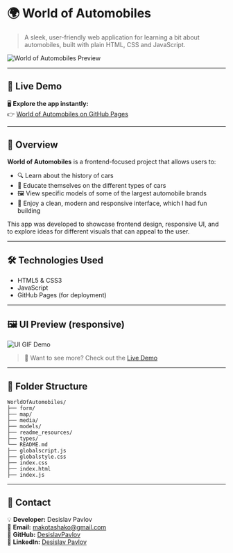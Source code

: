 # 🌍 World of Automobiles  
> A sleek, user-friendly web application for learning a bit about automobiles, built with plain HTML, CSS and JavaScript.

![World of Automobiles Preview](readme_resources/demo_preview.gif)

---

## 🚗 Live Demo

🖥️ **Explore the app instantly:**  
👉 [World of Automobiles on GitHub Pages](https://desislavpavlov.github.io/WorldOfAutomobiles/)

---

## 🧭 Overview

**World of Automobiles** is a frontend-focused project that allows users to:

- 🔍 Learn about the history of cars
- 🚗 Educate themselves on the different types of cars
- 🖼️ View specific models of some of the largest automobile brands
- 🎨 Enjoy a clean, modern and responsive interface, which I had fun building

This app was developed to showcase frontend design, responsive UI, and to explore ideas for different visuals that can appeal to the user.  

---

## 🛠️ Technologies Used

- HTML5 & CSS3  
- JavaScript
- GitHub Pages (for deployment)

---

## 🖼️ UI Preview (responsive)

![UI GIF Demo](readme_resources/responsive_demo_preview.gif)

> 🎥 Want to see more? Check out the [Live Demo](https://desislavpavlov.github.io/WorldOfAutomobiles/)

---

## 📂 Folder Structure

```plaintext
WorldOfAutomobiles/
├── form/
├── map/
├── media/
├── models/
├── readme_resources/
├── types/
└── README.md
├── globalscript.js
├── globalstyle.css
├── index.css
├── index.html
├── index.js
```

---

## 📩 Contact
💡 **Developer:** Desislav Pavlov  
📧 **Email:** makotashako@gmail.com  
🐙 **GitHub:** [DesislavPavlov](https://github.com/DesislavPavlov)  
🔗 **LinkedIn:** [Desislav Pavlov](https://www.linkedin.com/in/developer-d-pavlov/)
